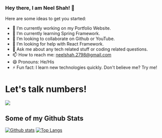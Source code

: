 ### Hey there, I am Neel Shah! 👋

<!--
**ineelshah/ineelshah** is a ✨ _special_ ✨ repository because its `README.md` (this file) appears on your GitHub profile.
-->

Here are some ideas to get you started:

- 🔭 I’m currently working on my Portfolio Website.
- 🌱 I’m currently learning Spring Framework.
- 👯 I’m looking to collaborate on Github or YouTube.
- 🤔 I’m looking for help with React Framework.
- 💬 Ask me about any tech related stuff or coding related questions.
- 📫 How to reach me: neelshah.2798@gmail.com
- 😄 Pronouns: He/His
- ⚡ Fun fact: I learn new technologies quickly. Don't believe me? Try me!

# Let's talk numbers!
![](https://komarev.com/ghpvc/?username=ineelshah&label=PROFILE+VIEWS)


## Some of my Github Stats

[![Github stats](https://github-readme-stats.vercel.app/api?username=ineelshah&show_icons=true&include_all_commits=true)](https://github.com/ineelshah/github-readme-stats)
[![Top Langs](https://github-readme-stats.vercel.app/api/top-langs/?username=ineelshah&layout=compact)](https://github.com/ineelshah/github-readme-stats)
